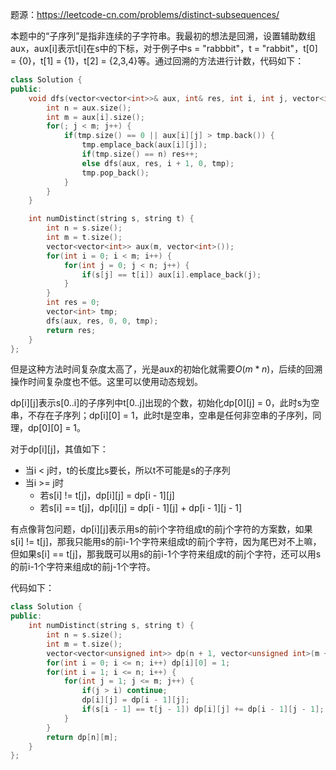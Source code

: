 题源：https://leetcode-cn.com/problems/distinct-subsequences/

本题中的“子序列”是指非连续的子字符串。我最初的想法是回溯，设置辅助数组aux，aux[i]表示t[i]在s中的下标，对于例子中s = "rabbbit"，t = "rabbit"，t[0] = {0}，t[1] = {1}，t[2] = {2,3,4}等。通过回溯的方法进行计数，代码如下：

```c++
class Solution {
public:
    void dfs(vector<vector<int>>& aux, int& res, int i, int j, vector<int>& tmp) {
        int n = aux.size();
        int m = aux[i].size();
        for(; j < m; j++) {
            if(tmp.size() == 0 || aux[i][j] > tmp.back()) {
                tmp.emplace_back(aux[i][j]);                    
                if(tmp.size() == n) res++;                  
                else dfs(aux, res, i + 1, 0, tmp); 
                tmp.pop_back(); 
            }          
        }
    }

    int numDistinct(string s, string t) {
        int n = s.size();
        int m = t.size();
        vector<vector<int>> aux(m, vector<int>());
        for(int i = 0; i < m; i++) {
            for(int j = 0; j < n; j++) {
                if(s[j] == t[i]) aux[i].emplace_back(j);
            }
        }
        int res = 0;
        vector<int> tmp;
        dfs(aux, res, 0, 0, tmp);
        return res;
    }
};
```

但是这种方法时间复杂度太高了，光是aux的初始化就需要$O(m*n)$，后续的回溯操作时间复杂度也不低。这里可以使用动态规划。

dp[i]\[j]表示s[0..i]的子序列中t[0..j]出现的个数，初始化dp[0]\[j] = 0，此时s为空串，不存在子序列；dp[i]\[0] = 1，此时t是空串，空串是任何非空串的子序列，同理，dp[0]\[0] = 1。

对于dp[i]\[j]，其值如下：

- 当i < j时，t的长度比s要长，所以t不可能是s的子序列
- 当i >= j时
  - 若s[i] != t[j]，dp[i]\[j] = dp[i - 1]\[j]
  - 若s[i] == t[j]，dp[i]\[j] = dp[i - 1]\[j] + dp[i - 1]\[j - 1]

有点像背包问题，dp[i]\[j]表示用s的前i个字符组成t的前j个字符的方案数，如果s[i] != t[j]，那我只能用s的前i-1个字符来组成t的前j个字符，因为尾巴对不上嘛，但如果s[i] == t[j]，那我既可以用s的前i-1个字符来组成t的前j个字符，还可以用s的前i-1个字符来组成t的前j-1个字符。

代码如下：

```c++
class Solution {
public:
    int numDistinct(string s, string t) {
        int n = s.size();
        int m = t.size();
        vector<vector<unsigned int>> dp(n + 1, vector<unsigned int>(m + 1));
        for(int i = 0; i <= n; i++) dp[i][0] = 1;
        for(int i = 1; i <= n; i++) {
            for(int j = 1; j <= m; j++) {
                if(j > i) continue;
                dp[i][j] = dp[i - 1][j];
                if(s[i - 1] == t[j - 1]) dp[i][j] += dp[i - 1][j - 1];
            }
        }
        return dp[n][m];
    }
};
```

